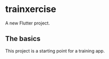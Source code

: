 # trainxercise

A new Flutter project.

## The basics

This project is a starting point for a training app.